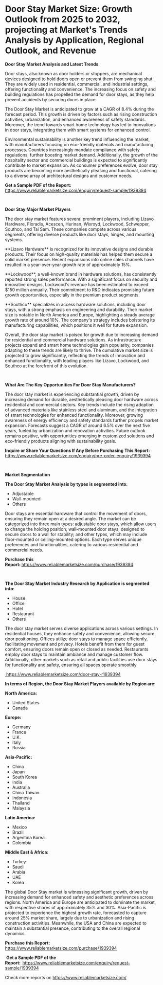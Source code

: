 <p><h1>Door Stay Market Size: Growth Outlook from 2025 to 2032, projecting at Market's Trends Analysis by Application, Regional Outlook, and Revenue</h1></p><p><strong>Door Stay Market Analysis and Latest Trends</strong></p>
<p><p>Door stays, also known as door holders or stoppers, are mechanical devices designed to hold doors open or prevent them from swinging shut. They are widely used in residential, commercial, and industrial settings, offering functionality and convenience. The increasing focus on safety and building regulations has propelled the demand for door stays, as they help prevent accidents by securing doors in place.</p><p>The Door Stay Market is anticipated to grow at a CAGR of 8.4% during the forecast period. This growth is driven by factors such as rising construction activities, urbanization, and enhanced awareness of safety standards. Moreover, the trend towards smart home technology has led to innovations in door stays, integrating them with smart systems for enhanced control.</p><p>Environmental sustainability is another key trend influencing the market, with manufacturers focusing on eco-friendly materials and manufacturing processes. Countries increasingly mandate compliance with safety regulations, further boosting market demand. Additionally, the growth of the hospitality sector and commercial buildings is expected to significantly contribute to market expansion. As consumer preferences evolve, door stay products are becoming more aesthetically pleasing and functional, catering to a diverse array of architectural designs and customer needs.</p></p>
<p><strong>Get a Sample PDF of the Report:&nbsp;</strong> <a href="https://www.reliablemarketsize.com/enquiry/request-sample/1939394?utm_campaign=2628&utm_medium=2&utm_source=Github&utm_content=ia&utm_term=04042025&utm_id=door-stay">https://www.reliablemarketsize.com/enquiry/request-sample/1939394</a></p>
<p>&nbsp;</p>
<p><strong>Door Stay Major Market Players</strong></p>
<p><p>The door stay market features several prominent players, including Lizavo Hardware, Floradis, Acescen, Hurinan, Wixroyd, Lockwood, Schwepper, Southco, and Tai Sam. These companies compete across various segments, offering diverse products like door stays, hinges, and mounting systems.</p><p>**Lizavo Hardware** is recognized for its innovative designs and durable products. Their focus on high-quality materials has helped them secure a solid market presence. Recent expansions into online sales channels have resulted in a year-over-year growth rate of approximately 15%. </p><p>**Lockwood**, a well-known brand in hardware solutions, has consistently reported strong sales performance. With a significant focus on security and innovative designs, Lockwood's revenue has been estimated to exceed $150 million annually. Their commitment to R&D indicates promising future growth opportunities, especially in the premium product segments.</p><p>**Southco** specializes in access hardware solutions, including door stays, with a strong emphasis on engineering and durability. Their market size is notable in North America and Europe, highlighting a steady average growth rate of around 10%. The company's strategy includes bolstering its manufacturing capabilities, which positions it well for future expansion.</p><p>Overall, the door stay market is poised for growth due to increasing demand for residential and commercial hardware solutions. As infrastructure projects expand and smart home technologies gain popularity, companies adapting to these trends are likely to thrive. The cumulative market size is projected to grow significantly, reflecting the trends of innovation and enhanced functionality, with leading players like Lizavo, Lockwood, and Southco at the forefront of this evolution.</p></p>
<p>&nbsp;</p>
<p><strong>What Are The Key Opportunities For Door Stay Manufacturers?</strong></p>
<p><p>The door stay market is experiencing substantial growth, driven by increasing demand for durable, aesthetically pleasing door hardware across residential and commercial sectors. Key trends include the rising adoption of advanced materials like stainless steel and aluminum, and the integration of smart technologies for enhanced functionality. Moreover, growing awareness of energy efficiency and safety standards further propels market expansion. Forecasts suggest a CAGR of around 6.5% over the next five years, fueled by urbanization and renovation activities. Future outlook remains positive, with opportunities emerging in customized solutions and eco-friendly products aligning with sustainability goals.</p></p>
<p><strong>Inquire or Share Your Questions If Any Before Purchasing This Report:</strong> <a href="https://www.reliablemarketsize.com/enquiry/pre-order-enquiry/1939394?utm_campaign=2628&utm_medium=2&utm_source=Github&utm_content=ia&utm_term=04042025&utm_id=door-stay">https://www.reliablemarketsize.com/enquiry/pre-order-enquiry/1939394</a></p>
<p>&nbsp;</p>
<p><strong>Market Segmentation</strong></p>
<p><strong>The Door Stay Market Analysis by types is segmented into:</strong></p>
<p><ul><li>Adjustable</li><li>Wall-mounted</li><li>Others</li></ul></p>
<p><p>Door stays are essential hardware that control the movement of doors, ensuring they remain open at a desired angle. The market can be categorized into three main types: adjustable door stays, which allow users to change the holding position; wall-mounted door stays, designed to secure doors to a wall for stability; and other types, which may include floor-mounted or ceiling-mounted options. Each type serves unique preferences and functionalities, catering to various residential and commercial needs.</p></p>
<p><strong>Purchase this Report:&nbsp;</strong><a href="https://www.reliablemarketsize.com/purchase/1939394?utm_campaign=2628&utm_medium=2&utm_source=Github&utm_content=ia&utm_term=04042025&utm_id=door-stay">https://www.reliablemarketsize.com/purchase/1939394</a></p>
<p>&nbsp;</p>
<p><strong>The Door Stay Market Industry Research by Application is segmented into:</strong></p>
<p><ul><li>House</li><li>Office</li><li>Hotel</li><li>Restaurant</li><li>Others</li></ul></p>
<p><p>The door stay market serves diverse applications across various settings. In residential houses, they enhance safety and convenience, allowing secure door positioning. Offices utilize door stays to manage space efficiently, facilitating movement and privacy. Hotels benefit from them for guest comfort, ensuring doors remain open or closed as needed. Restaurants employ door stays to maintain ambiance and manage customer flow. Additionally, other markets such as retail and public facilities use door stays for functionality and safety, ensuring all spaces operate smoothly.</p></p>
<p><a href="https://www.reliablemarketsize.com/door-stay-r1939394?utm_campaign=2628&utm_medium=2&utm_source=Github&utm_content=ia&utm_term=04042025&utm_id=door-stay">&nbsp;https://www.reliablemarketsize.com/door-stay-r1939394</a></p>
<p><strong>In terms of Region, the Door Stay Market Players available by Region are:</strong></p>
<p>
    <p> <strong> North America: </strong>
        <ul>
            <li>United States</li>
            <li>Canada</li>
        </ul>
        </p> 
    <p> <strong> Europe: </strong>
        <ul>
            <li>Germany</li>
            <li>France</li>
            <li>U.K.</li>
            <li>Italy</li>
            <li>Russia</li>
        </ul>
        </p> 
    <p> <strong> Asia-Pacific: </strong>
        <ul>
            <li>China</li>
            <li>Japan</li>
            <li>South Korea</li>
            <li>India</li>
            <li>Australia</li>
            <li>China Taiwan</li>
            <li>Indonesia</li>
            <li>Thailand</li>
            <li>Malaysia</li>
        </ul>
        </p> 
    <p> <strong> Latin America: </strong>
        <ul>
            <li>Mexico</li>
            <li>Brazil</li>
            <li>Argentina Korea</li>
            <li>Colombia</li>
        </ul>
        </p> 
    <p> <strong> Middle East & Africa: </strong>
        <ul>
            <li>Turkey</li>
            <li>Saudi</li>
            <li>Arabia</li>
            <li>UAE</li>
            <li>Korea</li>
        </ul>
    </p>
    </p>
<p><p>The global Door Stay market is witnessing significant growth, driven by increasing demand for enhanced safety and aesthetic preferences across regions. North America and Europe are anticipated to dominate the market, with respective shares of approximately 35% and 30%. Asia-Pacific is projected to experience the highest growth rate, forecasted to capture around 25% market share, largely due to urbanization and rising construction activities. Meanwhile, the USA and China are expected to maintain a substantial presence, contributing to the overall regional dynamics.</p></p>
<p><strong>Purchase this Report: </strong><a href="https://www.reliablemarketsize.com/purchase/1939394?utm_campaign=2628&utm_medium=2&utm_source=Github&utm_content=ia&utm_term=04042025&utm_id=door-stay">https://www.reliablemarketsize.com/purchase/1939394</a></p>
<p>&nbsp;<strong>Get a Sample PDF of the Report:&nbsp;&nbsp;</strong><a href="https://www.reliablemarketsize.com/enquiry/request-sample/1939394?utm_campaign=2628&utm_medium=2&utm_source=Github&utm_content=ia&utm_term=04042025&utm_id=door-stay">https://www.reliablemarketsize.com/enquiry/request-sample/1939394</a></p>
<p><strong></strong></p>
<p>Check more reports on <a href="https://www.reliablemarketsize.com/?utm_campaign=2628&utm_medium=2&utm_source=Github&utm_content=ia&utm_term=04042025&utm_id=door-stay">https://www.reliablemarketsize.com/</a></p>